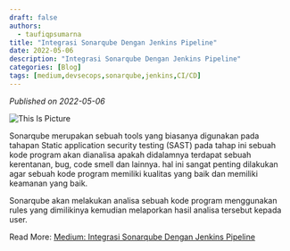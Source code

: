 ```yaml
---
draft: false
authors: 
  - taufiqpsumarna
title: "Integrasi Sonarqube Dengan Jenkins Pipeline"
date: 2022-05-06
description: "Integrasi Sonarqube Dengan Jenkins Pipeline"
categories: [Blog]
tags: [medium,devsecops,sonarqube,jenkins,CI/CD]
---
```


*Published on 2022-05-06*

![This Is Picture](/blog/assets/images/sonarqube_jenkins.jpeg)

Sonarqube merupakan sebuah tools yang biasanya digunakan pada tahapan Static application security testing (SAST) pada tahap ini sebuah kode program akan dianalisa apakah didalamnya terdapat sebuah kerentanan, bug, code smell dan lainnya. hal ini sangat penting dilakukan agar sebuah kode program memiliki kualitas yang baik dan memiliki keamanan yang baik.

Sonarqube akan melakukan analisa sebuah kode program menggunakan rules yang dimilikinya kemudian melaporkan hasil analisa tersebut kepada user.

Read More:
[Medium: Integrasi Sonarqube Dengan Jenkins Pipeline](https://medium.com/@taufiqpsumarna/integrasi-sonarqube-kedalam-jenkins-pipeline-3cb3de98fdbe)